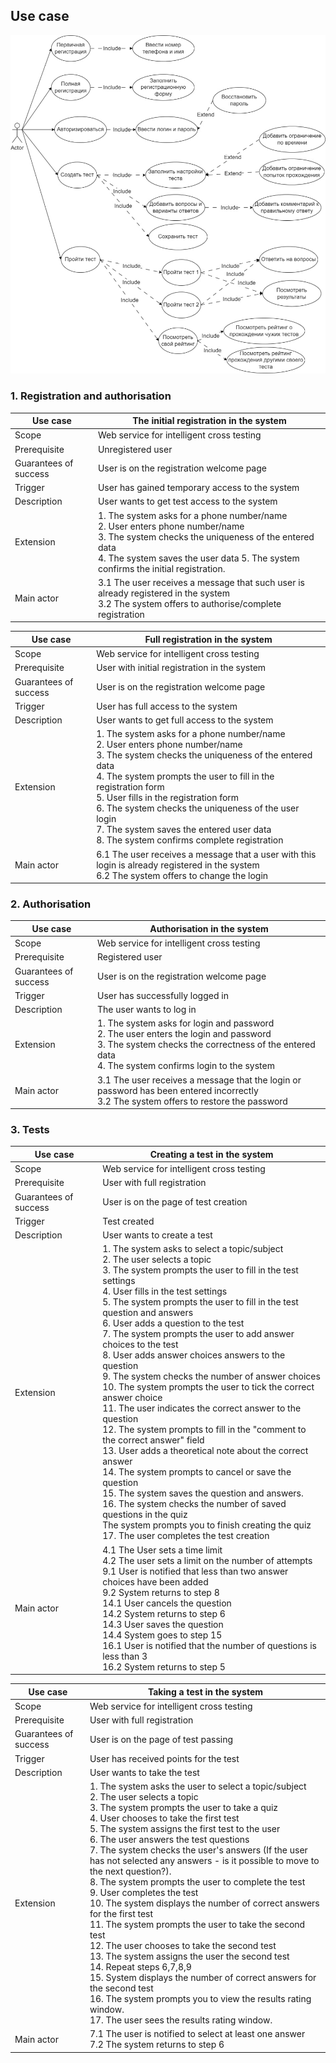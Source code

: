 ## Use case

![](.//img/use_case/useCase.jpg)

### 1. Registration and authorisation
| Use case      | The initial registration in the system |
| ------------- | ------------- |
| Scope  | Web service for intelligent cross testing  |
| Prerequisite| Unregistered user  |
| Guarantees of success | User is on the registration welcome page  |
| Trigger  | User has gained temporary access to the system  |
| Description  | User wants to get test access to the system  |
| Extension  | 1. The system asks for a phone number/name <br> 2. User enters phone number/name <br> 3. The system checks the uniqueness of the entered data <br> 4. The system saves the user data 5. The system confirms the initial registration.|
| Main actor  | 3.1 The user receives a message that such user is already registered in the system <br> 3.2 The system offers to authorise/complete registration  |

| Use case      | Full registration in the system |
| ------------- | ------------- |
| Scope  | Web service for intelligent cross testing  |
| Prerequisite| User with initial registration in the system  |
| Guarantees of success | User is on the registration welcome page  |
| Trigger  | User has full access to the system  |
| Description  | User wants to get full access to the system  |
| Extension  | 1. The system asks for a phone number/name <br> 2. User enters phone number/name <br> 3. The system checks the uniqueness of the entered data <br> 4. The system prompts the user to fill in the registration form <br> 5. User fills in the registration form <br> 6. The system checks the uniqueness of the user login <br> 7. The system saves the entered user data <br> 8. The system confirms complete registration|
| Main actor  |  6.1 The user receives a message that a user with this login is already registered in the system <br> 6.2 The system offers to change the login  |

### 2. Authorisation
| Use case      | Authorisation in the system |
| ------------- | ------------- |
| Scope  | Web service for intelligent cross testing  |
| Prerequisite| Registered user  |
| Guarantees of success |  User is on the registration welcome page  |
| Trigger  | User has successfully logged in  |
| Description  | The user wants to log in  |
| Extension  |  1. The system asks for login and password <br> 2. The user enters the login and password <br> 3. The system checks the correctness of the entered data <br> 4. The system confirms login to the system |
| Main actor  |  3.1 The user receives a message that the login or password has been entered incorrectly <br> 3.2 The system offers to restore the password  |

### 3. Tests
| Use case      | Creating a test in the system |
| ------------- | ------------- |
| Scope  | Web service for intelligent cross testing  |
| Prerequisite| User with full registration  |
| Guarantees of success |  User is on the page of test creation  |
| Trigger  | Test created  |
| Description  | User wants to create a test  |
| Extension  |  1. The system asks to select a topic/subject <br> 2. The user selects a topic <br> 3. The system prompts the user to fill in the test settings <br> 4. User fills in the test settings <br> 5. The system prompts the user to fill in the test question and answers <br> 6. User adds a question to the test <br> 7. The system prompts the user to add answer choices to the test <br> 8. User adds answer choices answers to the question <br> 9. The system checks the number of answer choices <br> 10. The system prompts the user to tick the correct answer choice <br> 11. The user indicates the correct answer to the question <br> 12. The system prompts to fill in the "comment to the correct answer" field <br> 13. User adds a theoretical note about the correct answer <br> 14. The system prompts to cancel or save the question <br> 15. The system saves the question and answers. <br> 16. The system checks the number of saved questions in the quiz <br> The system prompts you to finish creating the quiz <br> 17.  The user completes the test creation |
| Main actor  |  4.1 The User sets a time limit <br> 4.2 The user sets a limit on the number of attempts <br> 9.1 User is notified that less than two answer choices have been added <br> 9.2 System returns to step 8 <br> 14.1 User cancels the question <br> 14.2 System returns to step 6 <br> 14.3 User saves the question <br> 14.4 System goes to step 15 <br> 16.1 User is notified that the number of questions is less than 3 <br> 16.2 System returns to step 5 |

| Use case      | Taking a test in the system |
| ------------- | ------------- |
| Scope  | Web service for intelligent cross testing  |
| Prerequisite| User with full registration  |
| Guarantees of success |  User is on the page of test passing  |
| Trigger  | User has received points for the test  |
| Description  | User wants to take the test  |
| Extension  |  1. The system asks the user to select a topic/subject <br> 2. The user selects a topic <br> 3. The system prompts the user to take a quiz <br> 4. User chooses to take the first test <br> 5. The system assigns the first test to the user <br> 6. The user answers the test questions <br> 7. The system checks the user's answers (If the user has not selected any answers - is it possible to move to the next question?). <br> 8. The system prompts the user to complete the test <br> 9. User completes the test <br> 10. The system displays the number of correct answers for the first test <br> 11. The system prompts the user to take the second test <br> 12. The user chooses to take the second test <br> 13. The system assigns the user the second test <br> 14. Repeat steps 6,7,8,9 <br> 15.  System displays the number of correct answers for the second test <br> 16. The system prompts you to view the results rating window. <br> 17. The user sees the results rating window. |
| Main actor  |  7.1 The user is notified to select at least one answer <br> 7.2 The system returns to step 6 |
